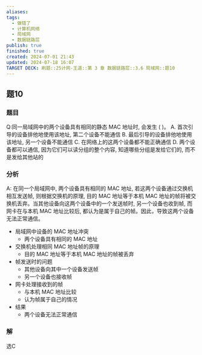 ```yaml
---
aliases: 
tags:
  - 做错了
  - 计算机网络
  - 局域网
  - 数据链路层
publish: true
finished: true
created: 2024-07-01 21:43
updated: 2024-07-18 16:07
TARGET DECK: 刷题::25计网-王道::第 3 章 数据链路层::3.6 局域网::题10
---
```


## 题10
### 题目
Q:同一局域网中的两个设备具有相同的静态 MAC 地址时, 会发生 ( )。
A. 首次引导的设备排他地使用该地址, 第二个设备不能通信
B. 最后引导的设备排他地使用该地址, 另一个设备不能通信
C. 在网络上的这两个设备都不能正确通信
D. 两个设备都可以通信, 因为它们可以读分组的整个内容, 知道哪些分组是发给它们的, 而不是发给其他站的
### 分析
A: 在同一个局域网中, 两个设备具有相同的 MAC 地址, 若这两个设备通过交换机相互发送帧,  则根据交换机的原理, 目的 MAC 地址等于本机 MAC 地址的帧将被交换机丢弃。当其他设备向这两个设备中的一个发送帧时, 另一个设备也收到帧, 而网卡在与本机 MAC 地址比较后, 都认为是属于自己的帧。因此，导致这两个设备无法正常通信。
- 局域网中设备的 MAC 地址冲突
  - 两个设备具有相同的 MAC 地址
- 交换机处理相同 MAC 地址帧的原理
  - 目的 MAC 地址等于本机 MAC 地址的帧被丢弃
- 帧发送时的问题
  - 其他设备向其中一个设备发送帧
  - 另一个设备也接收帧
- 网卡处理接收到的帧
  - 与本机 MAC 地址比较
  - 认为帧属于自己的情况
- 结果
  - 两个设备无法正常通信
### 解
选C
